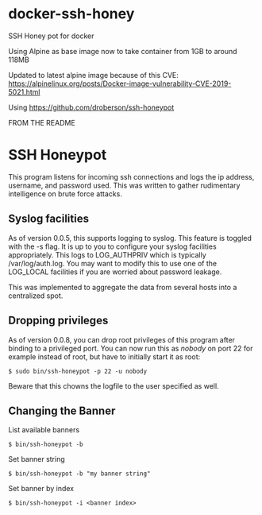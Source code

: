 # docker-ssh-honey
SSH Honey pot for docker

Using Alpine as base image now to take container from 1GB to around 118MB

Updated to latest alpine image because of this CVE: https://alpinelinux.org/posts/Docker-image-vulnerability-CVE-2019-5021.html

Using https://github.com/droberson/ssh-honeypot

FROM THE README

# SSH Honeypot

This program listens for incoming ssh connections and logs the ip
address, username, and password used. This was written to gather
rudimentary intelligence on brute force attacks.


## Syslog facilities

As of version 0.0.5, this supports logging to syslog. This feature
is toggled with the -s flag. It is up to you to configure your
syslog facilities appropriately. This logs to LOG_AUTHPRIV which is
typically /var/log/auth.log. You may want to modify this to use
one of the LOG_LOCAL facilities if you are worried about password
leakage.

This was implemented to aggregate the data from several hosts into
a centralized spot.

## Dropping privileges

As of version 0.0.8, you can drop root privileges of this program
after binding to a privileged port. You can now run this as _nobody_
on port 22 for example instead of root, but have to initially start it
as root:

	$ sudo bin/ssh-honeypot -p 22 -u nobody
	
Beware that this chowns the logfile to the user specified as well.

## Changing the Banner

List available banners

    $ bin/ssh-honeypot -b

Set banner string

    $ bin/ssh-honeypot -b "my banner string"

Set banner by index

    $ bin/ssh-honeypot -i <banner index>


